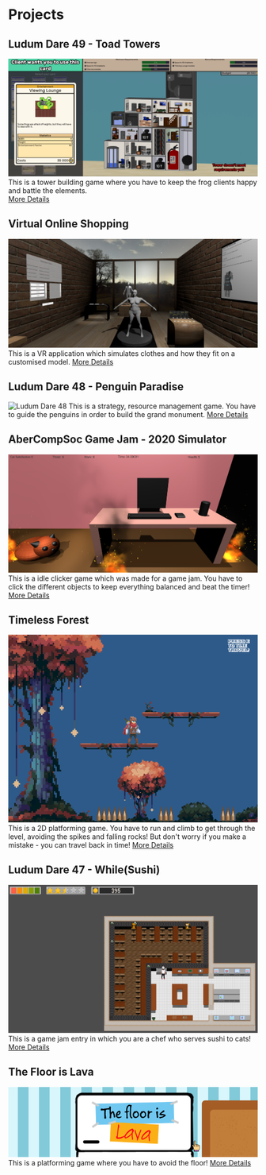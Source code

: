 # Projects

## Ludum Dare 49 - Toad Towers
![Ludum Dare 49](toadTowersBanner2.PNG)
This is a tower building game where you have to keep the frog clients happy and battle the elements.  
[More Details](toadTowers.md)

## Virtual Online Shopping
![Virtual Online Shopping](vosBanner.PNG)
This is a VR application which simulates clothes and how they fit 
on a customised model. 
[More Details](VOS.md)

## Ludum Dare 48 - Penguin Paradise
![Ludum Dare 48](penguin_screenshot.PNG)
This is a strategy, resource management game. You have to guide the penguins in order to build the grand monument. 
[More Details](penguinParadise.md)

## AberCompSoc Game Jam - 2020 Simulator
![CompSocGameJam](sim2020Image.PNG)
This is a idle clicker game which was made for a game jam. You have to click the different objects to keep everything
balanced and beat the timer! 
[More Details](sim2020.md)

## Timeless Forest
![Timeless Forest](Timeless_Forest.PNG)
This is a 2D platforming game. You have to run and climb to get through the level, avoiding the spikes and falling rocks! 
But don't worry if you make a mistake - you can travel back in time! 
[More Details](timeless_forest.md)

## Ludum Dare 47 - While(Sushi)
![LundumDare47](whilesushigameplay2.PNG)
This is a game jam entry in which you are a chef who serves sushi to cats!
[More Details](whileSushi.md)

## The Floor is Lava
![The Floor is Lava](lavaFloor.PNG)
This is a platforming game where you have to avoid the floor! 
[More Details](lavaFloor.md)

